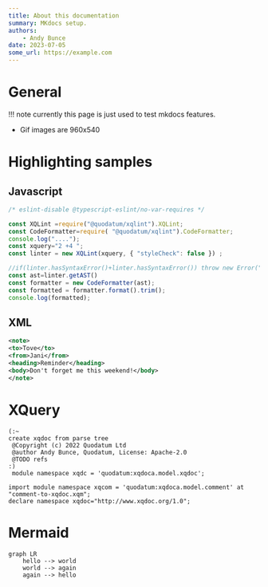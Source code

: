 ```yaml
---
title: About this documentation 
summary: MKdocs setup.
authors:
    - Andy Bunce
date: 2023-07-05
some_url: https://example.com
---
```

# General
!!! note
    currently this page is just used to test mkdocs features.
* Gif images are 960x540

# Highlighting samples
## Javascript
```javascript
/* eslint-disable @typescript-eslint/no-var-requires */

const XQLint =require("@quodatum/xqlint").XQLint;
const CodeFormatter=require( "@quodatum/xqlint").CodeFormatter;
console.log("....");
const xquery="2 +4 ";
const linter = new XQLint(xquery, { "styleCheck": false }) ;

//if(linter.hasSyntaxError()+linter.hasSyntaxError()) throw new Error("XQuery syntax error")
const ast=linter.getAST()
const formatter = new CodeFormatter(ast);
const formatted = formatter.format().trim();
console.log(formatted);
```

## XML
```xml
<note>
<to>Tove</to>
<from>Jani</from>
<heading>Reminder</heading>
<body>Don't forget me this weekend!</body>
</note>
```

# XQuery
```xquery
(:~
create xqdoc from parse tree 
 @Copyright (c) 2022 Quodatum Ltd
 @author Andy Bunce, Quodatum, License: Apache-2.0
 @TODO refs
:)
 module namespace xqdc = 'quodatum:xqdoca.model.xqdoc';

import module namespace xqcom = 'quodatum:xqdoca.model.comment' at "comment-to-xqdoc.xqm";
declare namespace xqdoc="http://www.xqdoc.org/1.0";

```

# Mermaid

```mermaid
graph LR
    hello --> world
    world --> again
    again --> hello
```